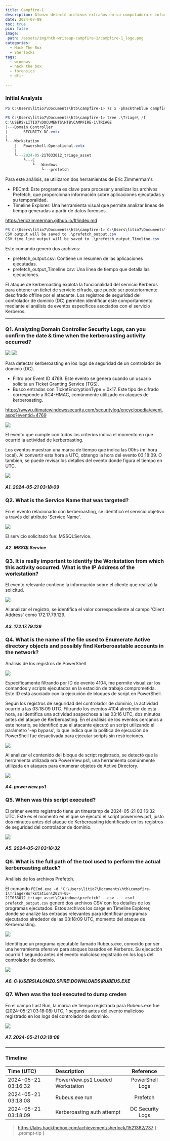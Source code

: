 ```yaml
---
title: Campfire-1
description: Alonzo detectó archivos extraños en su computadora e informó al equipo SOC recién formado. Al evaluar la situación, se cree que puede haberse producido un ataque de Kerberosting en la red. Es su trabajo confirmar los hallazgos mediante el análisis de la evidencia proporcionada. Se le proporcionan registros de seguridad del controlador de dominio, registros operativos de PowerShell de la estación de trabajo afectada y archivos de precarga de la estación de trabajo afectada.
date: 2024-07-08
toc: true
pin: false
image:
 path: /assets/img/htb-writeup-campfire-1/campfire-1_logo.png
categories:
  - Hack The Box
  - Sherlocks
tags:
  - windows
  - hack the box
  - forensics
  - dfir

---
```

### Initial Analysis

```powershell
PS C:\Users\litio7\Documents\htb\campfire-1> 7z x -phacktheblue campfire-1.zip
```
```powershell
PS C:\Users\litio7\Documents\htb\campfire-1> tree .\Triage\ /f
C:\USERS\LITIO7\DOCUMENTS\HTB\CAMPFIRE-1\TRIAGE
|---Domain Controller
|       SECURITY-DC.evtx
|
└---Workstation
    |   Powershell-Operational.evtx
    |
    └---2024-05-21T033012_triage_asset
        └---C
            └---Windows
                └---prefetch
```

Para este análisis, se utilizaron dos herramientas de Eric Zimmerman's
* PECmd: Este programa es clave para procesar y analizar los archivos Prefetch, que proporcionan información sobre aplicaciones ejecutadas y su temporalidad.
* Timeline Explorer: Una herramienta visual que permite analizar líneas de tiempo generadas a partir de datos forenses.

<https://ericzimmerman.github.io/#!index.md>

```powershell
PS C:\Users\litio7\Documents\htb\campfire-1> C:\Users\litio7\Documents\tools\PECmd\PECmd.exe -d "C:\Users\litio7\Documents\htb\campfire-1\Triage\Workstation\2024-05-21T033012_triage_asset\C\Windows\prefetch" --csv . --csvf prefetch_output.csv
CSV output will be saved to .\prefetch_output.csv
CSV time line output will be saved to .\prefetch_output_Timeline.csv
```

Este comando generó dos archivos:
* prefetch_output.csv: Contiene un resumen de las aplicaciones ejecutadas.
* prefetch_output_Timeline.csv: Una línea de tiempo que detalla las ejecuciones.

El ataque de kerberoasting explota la funcionalidad del servicio Kerberos para obtener un ticket de servicio cifrado, que puede ser posteriormente descifrado offline por el atacante. Los registros de seguridad del controlador de dominio (DC) permiten identificar este comportamiento mediante el análisis de eventos específicos asociados con el servicio Kerberos.

---
### Q1. Analyzing Domain Controller Security Logs, can you confirm the date & time when the kerberoasting activity occurred?

![](assets/img/htb-writeup-campfire-1/campfire-11.png)
![](assets/img/htb-writeup-campfire-1/campfire-12.png)

Para detectar kerberoasting en los logs de seguridad de un controlador de dominio (DC).

* Filtro por Event ID 4769. Este evento se genera cuando un usuario solicita un Ticket Granting Service (TGS).
* Busco entradas con TicketEncryptionType = 0x17. Este tipo de cifrado corresponde a RC4-HMAC, comúnmente utilizado en ataques de kerberoasting.

<https://www.ultimatewindowssecurity.com/securitylog/encyclopedia/event.aspx?eventid=4769>

![](assets/img/htb-writeup-campfire-1/campfire-13.png)

El evento que cumple con todos los criterios indica el momento en que ocurrió la actividad de kerberoasting.

Los eventos muestran una marca de tiempo que indica las 00hs (mi hora local). Al convertir esta hora a UTC, obtengo la hora del evento 03:18:09. O tambien, se puede revisar los detalles del evento donde figura el tiempo en UTC.

![](assets/img/htb-writeup-campfire-1/campfire-14.png)

##### A1. 2024-05-21 03:18:09

### Q2. What is the Service Name that was targeted?

En el evento relacionado con kerberoasting, se identificó el servicio objetivo a través del atributo 'Service Name'.

![](assets/img/htb-writeup-campfire-1/campfire-15.png)

El servicio solicitado fue: MSSQLService.

##### A2. MSSQLService

### Q3. It is really important to identify the Workstation from which this activity occurred. What is the IP Address of the workstation?

El evento relevante contiene la información sobre el cliente que realizó la solicitud.

![](assets/img/htb-writeup-campfire-1/campfire-16.png)

Al analizar el registro, se identifica el valor correspondiente al campo 'Client Address' como 172.17.79.129.

##### A3. 172.17.79.129

### Q4. What is the name of the file used to Enumerate Active directory objects and possibly find Kerberoastable accounts in the network?

Análisis de los registros de PowerShell

![](assets/img/htb-writeup-campfire-1/campfire-17.png)

Específicamente filtrando por ID de evento 4104, me permite visualizar los comandos y scripts ejecutados en la estación de trabajo comprometida. Este ID está asociado con la ejecución de bloques de script en PowerShell.

Según los registros de seguridad del controlador de dominio, la actividad ocurrió a las 03:18:09 UTC. Filtrando los eventos 4104 alrededor de esta hora, se identifica una actividad sospechosa a las 03:16 UTC, dos minutos antes del ataque de Kerberoasting. En el análisis de los eventos cercanos a este horario, se identificó que el atacante ejecutó un script utilizando el parámetro '-ep bypass', lo que indica que la política de ejecución de PowerShell fue desactivada para ejecutar scripts sin restricciones.

![](assets/img/htb-writeup-campfire-1/campfire-18.png)

Al analizar el contenido del bloque de script registrado, se detectó que la herramienta utilizada era PowerView.ps1, una herramienta comúnmente utilizada en ataques para enumerar objetos de Active Directory. 

![](assets/img/htb-writeup-campfire-1/campfire-19.png)

##### A4. powerview.ps1

### Q5. When was this script executed?

El primer evento registrado tiene un timestamp de 2024-05-21 03:16:32 UTC. Este es el momento en el que se ejecutó el script powerview.ps1, justo dos minutos antes del ataque de Kerberoasting identificado en los registros de seguridad del controlador de dominio.

![](assets/img/htb-writeup-campfire-1/campfire-110.png)

##### A5. 2024-05-21 03:16:32

### Q6. What is the full path of the tool used to perform the actual kerberoasting attack?

Análisis de los archivos Prefetch.

El comando ```PECmd.exe -d "C:\Users\litio7\Documents\htb\campfire-1\Triage\Workstation\2024-05-21T033012_triage_asset\C\Windows\prefetch" --csv . --csvf prefetch_output.csv``` generó dos archivos CSV con los detalles de los programas ejecutados.
Estos archivos los carge en Timeline Explorer, donde se analize las entradas relevantes para identificar programas ejecutados alrededor de las 03:18:09 UTC, momento del ataque de Kerberoasting.

![](assets/img/htb-writeup-campfire-1/campfire-111.png)

Identifique un programa ejecutable llamado Rubeus.exe, conocido por ser una herramienta ofensiva para ataques basados en Kerberos. Su ejecución ocurrió 1 segundo antes del evento malicioso registrado en los logs del controlador de dominio.

![](assets/img/htb-writeup-campfire-1/campfire-112.png)

##### A6. C:\USERS\ALONZO.SPIRE\DOWNLOADS\RUBEUS.EXE

### Q7. When was the tool executed to dump creden

En el campo Last Run, la marca de tiempo registrada para Rubeus.exe fue (2024-05-21 03:18:08) UTC, 1 segundo antes del evento malicioso registrado en los logs del controlador de dominio.

![](assets/img/htb-writeup-campfire-1/campfire-112.png)

##### A7. 2024-05-21 03:18:08

---
### Timeline

| Time (UTC)          | Description                       | Reference         |
| :------------------ | :-------------------------------- | :---------------: |
| 2024-05-21 03:16:32 | PowerView.ps1 Loaded 	Workstation | PowerShell Logs   |
| 2024-05-21 03:18:08 | Rubeus.exe run                    | Prefetch          |
| 2024-05-21 03:18:09 | Kerberoasting auth attempt        | DC Security Logs  |

> <https://labs.hackthebox.com/achievement/sherlock/1521382/737>
{: .prompt-tip }
